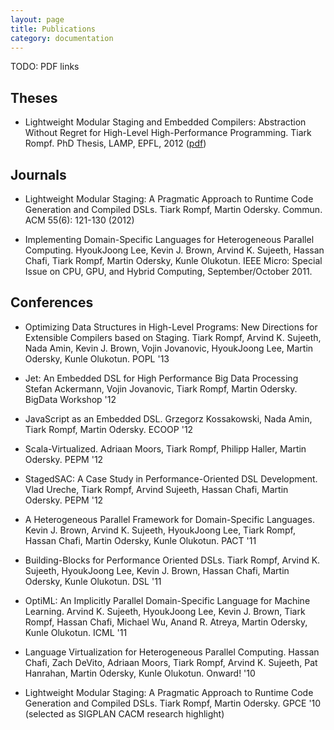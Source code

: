 ```yaml
---
layout: page
title: Publications
category: documentation
---
```


TODO\: PDF links

## Theses

* Lightweight Modular Staging and Embedded Compilers: Abstraction Without Regret for High-Level High-Performance Programming. 
  Tiark Rompf. 
  PhD Thesis, LAMP, EPFL, 2012
  ([pdf](http://lampwww.epfl.ch/~rompf/thesis_120716.pdf))


## Journals

* Lightweight Modular Staging: A Pragmatic Approach to Runtime Code Generation and Compiled DSLs.
  Tiark Rompf, Martin Odersky. 
  Commun. ACM 55(6): 121-130 (2012)

* Implementing Domain-Specific Languages for Heterogeneous Parallel Computing. 
  HyoukJoong Lee, Kevin J. Brown, Arvind K. Sujeeth, Hassan Chafi, Tiark Rompf, Martin Odersky, Kunle Olukotun. 
  IEEE Micro: Special Issue on CPU, GPU, and Hybrid Computing, September/October 2011.


## Conferences

* Optimizing Data Structures in High-Level Programs: New Directions for Extensible Compilers based on Staging.
  Tiark Rompf, Arvind K. Sujeeth, Nada Amin, Kevin J. Brown, Vojin Jovanovic, HyoukJoong Lee, Martin Odersky, Kunle Olukotun. 
  POPL '13

* Jet: An Embedded DSL for High Performance Big Data Processing
  Stefan Ackermann, Vojin Jovanovic, Tiark Rompf, Martin Odersky. 
  BigData Workshop '12

* JavaScript as an Embedded DSL. 
  Grzegorz Kossakowski, Nada Amin, Tiark Rompf, Martin Odersky. 
  ECOOP '12

* Scala-Virtualized. 
  Adriaan Moors, Tiark Rompf, Philipp Haller, Martin Odersky. 
  PEPM '12

* StagedSAC: A Case Study in Performance-Oriented DSL Development. 
  Vlad Ureche, Tiark Rompf, Arvind Sujeeth, Hassan Chafi, Martin Odersky. 
  PEPM '12

* A Heterogeneous Parallel Framework for Domain-Specific Languages. 
  Kevin J. Brown, Arvind K. Sujeeth, HyoukJoong Lee, Tiark Rompf, Hassan Chafi, Martin Odersky, Kunle Olukotun. 
  PACT '11

* Building-Blocks for Performance Oriented DSLs. 
  Tiark Rompf, Arvind K. Sujeeth, HyoukJoong Lee, Kevin J. Brown, Hassan Chafi, Martin Odersky, Kunle Olukotun. 
  DSL '11

* OptiML: An Implicitly Parallel Domain-Specific Language for Machine Learning. 
  Arvind K. Sujeeth, HyoukJoong Lee, Kevin J. Brown, Tiark Rompf, Hassan Chafi, Michael Wu, Anand R. Atreya, Martin Odersky, Kunle Olukotun. 
  ICML '11

* Language Virtualization for Heterogeneous Parallel Computing. 
  Hassan Chafi, Zach DeVito, Adriaan Moors, Tiark Rompf, Arvind K. Sujeeth, Pat Hanrahan, Martin Odersky, Kunle Olukotun. 
  Onward! '10

* Lightweight Modular Staging: A Pragmatic Approach to Runtime Code Generation and Compiled DSLs.
  Tiark Rompf, Martin Odersky. 
  GPCE '10 (selected as SIGPLAN CACM research highlight)
